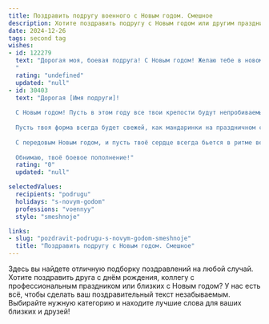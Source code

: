 ```yaml
---
title: Поздравить подругу военного с Новым годом. Смешное
description: Хотите поздравить подругу с Новым годом или другим праздником? Наш ИИ создаст незабываемое поздравление, а вы обязательно выделитесь среди других.  
date: 2024-12-26
tags: second tag
wishes:
- id: 122279
  text: "Дорогая моя, боевая подруга! С Новым годом! Желаю тебе в новом году таких только побед, чтобы враги от смеха падали, а бои были исключительно за лучшие мандарины и самого вкусного оливье! Пусть все твои планы осуществятся с точностью до выстрела, а зарплата будет как артиллерийский залп — мощная и неожиданная!  Пусть фортуна всегда будет на твоей стороне, даже если ты застигнута врасплох внезапным снегопадом и без сапог!  Счастья тебе, здоровья и пусть твоя жизнь будет ярче, чем праздничный салют!
  "
  rating: "undefined"
  updated: "null"
- id: 30403
  text: "Дорогая [Имя подруги]!
  
  С Новым годом! Пусть в этом году все твои крепости будут непробиваемыми, а противники – только в компьютерных играх! Желаю удачи на службе, как в новогодней лотерее: пусть вместо призов – лишь полные мешки радости и счастья.
  
  Пусть твоя форма всегда будет свежей, как мандаринки на праздничном столе, а настроение – боевым, как в час раздачи подарков от Деда Мороза! Береги свои уши от зимних ветров, а нервы – от дедовских сказаний о службе в \"святой\" критике!
  
  С передовым Новым годом, и пусть твоё сердце всегда бьется в ритме весёлых утренников!
  
  Обнимаю, твоё боевое пополнение!"
  rating: "0"
  updated: "null"

selectedValues:
  recipients: "podrugu"
  holidays: "s-novym-godom"
  professions: "voennyy"
  style: "smeshnoje"

links:
- slug: "pozdravit-podrugu-s-novym-godom-smeshnoje"
  title: "Поздравить подругу с Новым годом. Смешное"
---
```


Здесь вы найдете отличную подборку поздравлений на любой случай. 
Хотите поздравить друга с днём рождения, коллегу с профессиональным праздником или близких с Новым годом? У нас есть всё, чтобы сделать ваш поздравительный текст незабываемым. Выбирайте нужную категорию и находите лучшие слова для ваших близких и друзей!
